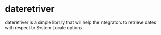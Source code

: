 # dateretriver

dateretriver is a simple library that will help the integrators to retrieve dates with respect to System Locale options
